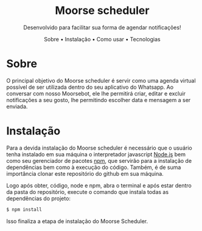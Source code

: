 <h1 align="center">Moorse scheduler</h1>

<p align="center">Desenvolvido para facilitar sua forma de agendar notificações!</p>

<p align="center">
  <a>Sobre</a> • 
  <a>Instalação</a> • 
  <a>Como usar</a> • 
  <a>Tecnologias</a>
</p>

# Sobre

O principal objetivo do Moorse scheduler é servir como uma agenda virtual possível de ser utilizada dentro do seu aplicativo do Whatsapp. Ao conversar com nosso Moorsebot, ele lhe permitirá criar, editar e excluir notificações a seu gosto, lhe permitindo escolher data e mensagem a ser enviada.

# Instalação

Para a devida instalação do Moorse scheduler é necessário que o usuário tenha instalado em sua máquina o interpretador javascript <a href="https://nodejs.org/en/">Node.js</a> bem como seu gerenciador de pacotes <a href="https://www.npmjs.com/">npm</a>, que servirão para a instalação de dependências bem como à execução do código. Também, é de suma importância clonar este repositório do github em sua máquina.

Logo após obter, código, node e npm, abra o terminal e após estar dentro da pasta do repositório, execute o comando que instala todas as dependências do projeto:

```bash
$ npm install
```

Isso finaliza a etapa de instalação do Moorse Scheduler.